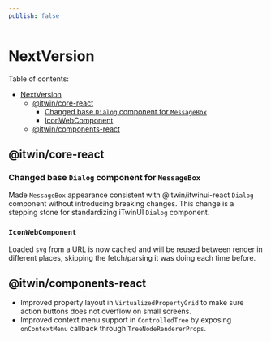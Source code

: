 ```yaml
---
publish: false
---
```


# NextVersion

Table of contents:

- [NextVersion](#nextversion)
  - [@itwin/core-react](#itwincore-react)
    - [Changed base `Dialog` component for `MessageBox`](#changed-base-dialog-component-for-messagebox)
    - [IconWebComponent](#iconwebcomponent)
  - [@itwin/components-react](#itwincomponents-react)

## @itwin/core-react

### Changed base `Dialog` component for `MessageBox`

Made `MessageBox` appearance consistent with @itwin/itwinui-react `Dialog` component without introducing breaking changes. This change is a stepping stone for standardizing iTwinUI `Dialog` component.

### `IconWebComponent`

Loaded `svg` from a URL is now cached and will be reused between render in different places, skipping the fetch/parsing it was doing each time before.

## @itwin/components-react

- Improved property layout in `VirtualizedPropertyGrid` to make sure action buttons does not overflow on small screens.
- Improved context menu support in `ControlledTree` by exposing `onContextMenu` callback through `TreeNodeRendererProps`.
